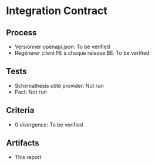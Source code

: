 # Integration Contract

## Process

- Versionner openapi.json: To be verified
- Régénérer client FE à chaque release BE: To be verified

## Tests

- Schemathesis côté provider: Not run
- Pact: Not run

## Criteria

- 0 divergence: To be verified

## Artifacts

- This report
